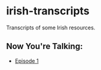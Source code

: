 # irish-transcripts

Transcripts of some Irish resources.

## Now You're Talking:
 * [Episode 1](now-youre-talking/episode1.md)